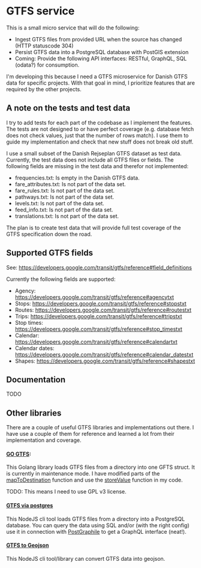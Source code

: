 # GTFS service

This is a small micro service that will do the following:

- Ingest GTFS files from provided URL when the source has changed (HTTP statuscode 304)
- Persist GTFS data into a PostgreSQL database with PostGIS extension
- Coming: Provide the following API interfaces: RESTful, GraphQL, SQL (odata?) for consumption.

I'm developing this because I need a GTFS microservice for Danish GTFS data for specific projects. With that goal in mind, I prioritize features that are required by the other projects. 

## A note on the tests and test data
I try to add tests for each part of the codebase as I implement the features. The tests are not designed to or have perfect coverage (e.g. database fetch does not check values, just that the number of rows match). I use them to guide my implementation and check that new stuff does not break old stuff. 

I use a small subset of the Danish Rejseplan GTFS dataset as test data. Currently, the test data does not include all GTFS files or fields. The following fields are missing in the test data and therefor not implemented:

- frequencies.txt: Is empty in the Danish GTFS data. 
- fare_attributes.txt: Is not part of the data set.
- fare_rules.txt: Is not part of the data set.
- pathways.txt: Is not part of the data set.
- levels.txt: Is not part of the data set.
- feed_info.txt: Is not part of the data set.
- translations.txt: Is not part of the data set.

The plan is to create test data that will provide full test coverage of the GTFS specification down the road. 

## Supported GTFS fields

See: https://developers.google.com/transit/gtfs/reference#field_definitions

Currently the following fields are supported:

- Agency: https://developers.google.com/transit/gtfs/reference#agencytxt
- Stops: https://developers.google.com/transit/gtfs/reference#stopstxt
- Routes: https://developers.google.com/transit/gtfs/reference#routestxt
- Trips: https://developers.google.com/transit/gtfs/reference#tripstxt
- Stop times: https://developers.google.com/transit/gtfs/reference#stop_timestxt
- Calendar: https://developers.google.com/transit/gtfs/reference#calendartxt
- Calendar dates: https://developers.google.com/transit/gtfs/reference#calendar_datestxt
- Shapes: https://developers.google.com/transit/gtfs/reference#shapestxt


## Documentation
TODO

## Other libraries
There are a couple of useful GTFS libraries and implementations out there. I have use a couple of them for reference and learned a lot from their implementation and coverage. 

#### [GO GTFS](https://github.com/artonge/go-gtfs):
This Golang library loads GTFS files from a directory into one GFTS struct. It is currently in maintenance mode. I have modified parts of the [mapToDestination](https://github.com/artonge/go-csv-tag/blob/4b40f225e91a009021bac2ae6fd04a3d90c58b12/load.go#L142) function and use the [storeValue](https://github.com/artonge/go-csv-tag/blob/4b40f225e91a009021bac2ae6fd04a3d90c58b12/load.go#L194) function in my code. 

TODO: This means I need to use GPL v3 license.

#### [GTFS via postgres](https://github.com/public-transport/gtfs-via-postgres)
This NodeJS cli tool loads GTFS files from a directory into a PostgreSQL database. You can query the data using SQL and/or (with the right config) use it in connection with [PostGraphile](https://www.graphile.org/postgraphile/) to get a GraphQL interface (neat!).

#### [GTFS to Geojson](https://github.com/BlinkTagInc/gtfs-to-geojson)
This NodeJS cli tool/library can convert GTFS data into geojson. 
